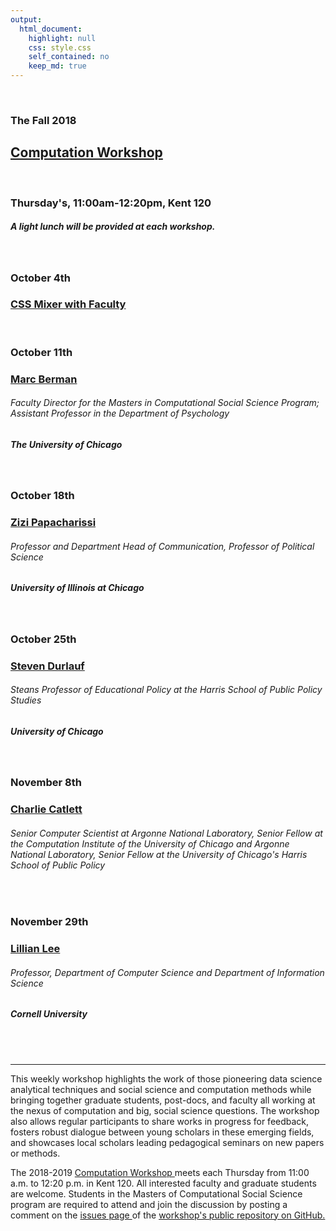 ```yaml
---
output:
  html_document:
    highlight: null
    css: style.css
    self_contained: no
    keep_md: true
---
```






<br>

<h3 class=pfblock-header> The Fall 2018 </h3>
<h2 class=pfblock-header4> <a href="https://macss.uchicago.edu/content/computation-workshop"> Computation Workshop </a> </h2>
<br>
<h3 class=pfblock-header3> Thursday's, 11:00am-12:20pm, Kent 120 </h3>
<h5 class=pfblock-header3>A light lunch will be provided at each workshop.</h5>
<br>


<h3 class=pfblock-header4> October 4th </h3>
<h3 class=pfblock-header4><a href="https://macss.uchicago.edu/content/meet-our-faculty-staff"> CSS Mixer with Faculty </a> </h3>
<br>

<h3 class=pfblock-header4> October 11th </h3>
<h3 class=pfblock-header4><a href="https://macss.uchicago.edu/directory/marc-berman"> Marc Berman </a> </h3>
<h6 class=pfblock-header4>Faculty Director for the Masters in Computational Social Science Program; Assistant Professor in the Department of Psychology</h6>
<h5 class=pfblock-header4>The University of Chicago</h5>
<br>

<h3 class=pfblock-header4> October 18th </h3>
<h3 class=pfblock-header4><a href="https://zizi.people.uic.edu/Site/ziziweb.html"> Zizi Papacharissi </a> </h3>
<h6 class=pfblock-header4>Professor and Department Head of Communication, Professor of Political Science</h6>
<h5 class=pfblock-header4>University of Illinois at Chicago</h5>
<br>


<h3 class=pfblock-header4> October 25th </h3>
<h3 class=pfblock-header4><a href="http://home.uchicago.edu/sdurlauf/index.html"> Steven Durlauf </a> </h3>
<h6 class=pfblock-header4>Steans Professor of Educational Policy at the Harris School of Public Policy Studies</h6>
<h5 class=pfblock-header4>University of Chicago</h5>
<br>


<h3 class=pfblock-header4>November 8th </h3>
<h3 class=pfblock-header4><a href="https://www.ci.uchicago.edu/profile/165"> Charlie Catlett </a> </h3>
<h6 class=pfblock-header4>Senior Computer Scientist at Argonne National Laboratory, Senior Fellow at the Computation Institute of the University of Chicago and Argonne National Laboratory, Senior Fellow at the University of Chicago's Harris School of Public Policy</h6>
<br>


<h3 class=pfblock-header4>November 29th </h3>
<h3 class=pfblock-header4><a href="http://www.cs.cornell.edu/home/llee/"> Lillian Lee </a> </h3>
<h6 class=pfblock-header4>Professor, Department of Computer Science and Department of Information Science</h6>
<h5 class=pfblock-header4>Cornell University</h5>
<br>


<br>

---

<p class=footertext2> This weekly workshop highlights the work of those pioneering data science analytical techniques and social science and computation methods while bringing together graduate students, post-docs, and faculty all working at the nexus of computation and big, social science questions. The workshop also allows regular participants to share works in progress for feedback, fosters robust dialogue between young scholars in these emerging fields, and showcases local scholars leading pedagogical seminars on new papers or methods. </p>

<p class=footertext2> The 2018-2019 <a href="https://macss.uchicago.edu/content/computation-workshop"> Computation Workshop </a> meets each Thursday from 11:00 a.m. to 12:20 p.m. in Kent 120. All interested faculty and graduate students are welcome. Students in the Masters of Computational Social Science program are required to attend and join the discussion by posting a comment on the <a href="https://github.com/uchicago-computation-workshop/README"> issues page </a> of the <a href="https://github.com/uchicago-computation-workshop"> workshop's public repository on GitHub.</a></p>
